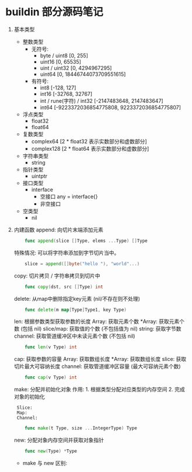 # buildin 部分源码笔记

1. 基本类型
    - 整数类型
      - 无符号:
        * byte / uint8 [0, 255]
        * uint16 [0, 65535]
        * uint / uint32 [0, 4294967295]
        * uint64 [0, 18446744073709551615]
      - 有符号:
        * int8 [-128, 127]
        * int16 [-32768, 32767]
        * int / rune(字符) / int32 [-2147483648, 2147483647]
        * int64 [-9223372036854775808, 9223372036854775807]
    - 浮点类型
        * float32
        * float64
    - 复数类型
        * complex64 [2 * float32 表示实数部分和虚数部分]
        * complex128 [2 * float64 表示实数部分和虚数部分]
    - 字符串类型
        * string 
    - 指针类型
        * uintptr
    - 接口类型
        * interface 
            - 空接口 any = interface{}
            - 非空接口
    - 空类型
      * nil

2. 内建函数
    append: 向切片末端添加元素
    ```go
        func append(slice []Type, elems ...Type) []Type
    ```
    特殊情况: 可以将字符串添加到字节切片当中。
    ```go
        slice = append([]byte("hello "), "world"...)
    ```
   
    copy: 切片拷贝 / 字符串拷贝到切片中 
    ```go
        func copy(dst, src []Type) int
    ```
   
    delete: 从map中删除指定key元素 (nil/不存在则不处理)
    ```go
        func delete(m map[Type]Type1, key Type)
    ```

    len: 根据参数类型获取参数的长度
        Array: 获取元素个数
        *Array: 获取元素个数 (包括 nil)
        slice/map: 获取值的个数 (不包括值为 nil)
        string: 获取字节数
        channel: 获取管道缓冲区中未读元素个数 (不包括 nil)
    ```go
        func len(v Type) int
    ```
   
    cap: 获取参数的容量
        Array: 获取数组长度
        *Array: 获取数组长度
        slice: 获取切片最大可容纳长度
        channel: 获取管道缓冲区容量 (最大可容纳元素个数)
    ```go
        func cap(v Type) int
    ```
   
    make: 分配并初始化对象
        作用: 
            1. 根据类型分配对应类型的内存空间
            2. 完成对象的初始化

        Slice: 
        Map:
        Channel:
    ```go
        func make(t Type, size ...IntegerType) Type  
    ```

    new: 分配对象内存空间并获取对象指针
    ```go
        func new(Type) *Type
    ```

    * make 与 new 区别:

    